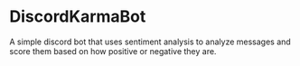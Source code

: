 # DiscordKarmaBot
A simple discord bot that uses sentiment analysis to analyze messages and score them based on how positive or negative they are.
